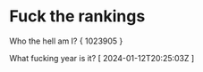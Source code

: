 # Fuck the rankings

Who the hell am I?
{ 1023905 }

What fucking year is it?
[ 2024-01-12T20:25:03Z ]
